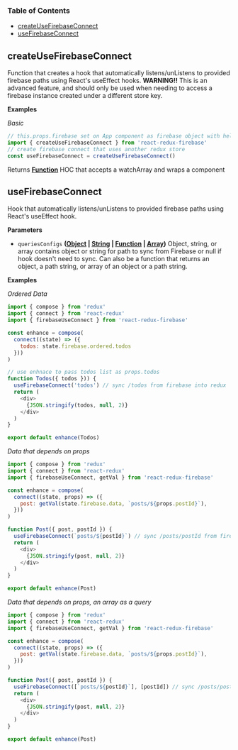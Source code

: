 <!-- Generated by documentation.js. Update this documentation by updating the source code. -->

### Table of Contents

-   [createUseFirebaseConnect](#createusefirebaseconnect)
-   [useFirebaseConnect](#usefirebaseconnect)

## createUseFirebaseConnect

Function that creates a hook that
automatically listens/unListens to provided firebase paths using
React's useEffect hooks.
**WARNING!!** This is an advanced feature, and should only be used when
needing to access a firebase instance created under a different store key.

**Examples**

_Basic_

```javascript
// this.props.firebase set on App component as firebase object with helpers
import { createUseFirebaseConnect } from 'react-redux-firebase'
// create firebase connect that uses another redux store
const useFirebaseConnect = createUseFirebaseConnect()
```

Returns **[Function](https://developer.mozilla.org/docs/Web/JavaScript/Reference/Statements/function)** HOC that accepts a watchArray and wraps a component

## useFirebaseConnect

Hook that automatically listens/unListens
to provided firebase paths using React's useEffect hook.

**Parameters**

-   `queriesConfigs` **([Object](https://developer.mozilla.org/docs/Web/JavaScript/Reference/Global_Objects/Object) \| [String](https://developer.mozilla.org/docs/Web/JavaScript/Reference/Global_Objects/String) \| [Function](https://developer.mozilla.org/docs/Web/JavaScript/Reference/Statements/function) \| [Array](https://developer.mozilla.org/docs/Web/JavaScript/Reference/Global_Objects/Array))** Object, string, or
    array contains object or string for path to sync from Firebase or null if
    hook doesn't need to sync. Can also be a function that returns an object,
    a path string, or array of an object or a path string.

**Examples**

_Ordered Data_

```javascript
import { compose } from 'redux'
import { connect } from 'react-redux'
import { firebaseUseConnect } from 'react-redux-firebase'

const enhance = compose(
  connect((state) => ({
    todos: state.firebase.ordered.todos
  }))
)

// use enhnace to pass todos list as props.todos
function Todos({ todos })) {
  useFirebaseConnect('todos') // sync /todos from firebase into redux
  return (
    <div>
      {JSON.stringify(todos, null, 2)}
    </div>
  )
}

export default enhance(Todos)
```

_Data that depends on props_

```javascript
import { compose } from 'redux'
import { connect } from 'react-redux'
import { firebaseUseConnect, getVal } from 'react-redux-firebase'

const enhance = compose(
  connect((state, props) => ({
    post: getVal(state.firebase.data, `posts/${props.postId}`),
  }))
)

function Post({ post, postId }) {
  useFirebaseConnect(`posts/${postId}`) // sync /posts/postId from firebase into redux
  return (
    <div>
      {JSON.stringify(post, null, 2)}
    </div>
  )
}

export default enhance(Post)
```

_Data that depends on props, an array as a query_

```javascript
import { compose } from 'redux'
import { connect } from 'react-redux'
import { firebaseUseConnect, getVal } from 'react-redux-firebase'

const enhance = compose(
  connect((state, props) => ({
    post: getVal(state.firebase.data, `posts/${props.postId}`),
  }))
)

function Post({ post, postId }) {
  useFirebaseConnect([`posts/${postId}`], [postId]) // sync /posts/postId from firebase into redux
  return (
    <div>
      {JSON.stringify(post, null, 2)}
    </div>
  )
}

export default enhance(Post)
```
